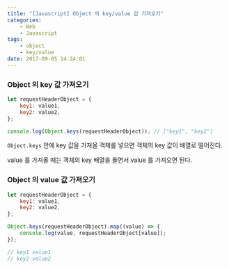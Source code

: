 ```yaml
---
title: "[Javascript] Object 의 key/value 값 가져오기"
categories:
    - Web
    - Javascript
tags:
    - object
    - key/value
date: 2017-09-05 14:24:01
---
```


### Object 의 key 값 가져오기
```jsx
let requestHeaderObject = {
    key1: value1,
    key2: value2,
};

console.log(Object.keys(requestHeaderObject)); // ["key1", "key2"]
```
`Object.keys` 안에 key 값을 가져올 객체를 넣으면 객체의 key 값이 배열로 떨어진다.

value 를 가져올 때는 객체의 key 배열을 돌면서 value 를 가져오면 된다.

### Object 의 value 값 가져오기
```jsx
let requestHeaderObject = {
    key1: value1,
    key2: value2,
};

Object.keys(requestHeaderObject).map((value) => {
    console.log(value, requestHeaderObject[value]);
});

// key1 value1
// key2 value2
```